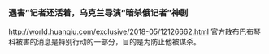 ### 遇害”记者还活着，乌克兰导演“暗杀俄记者”神剧
http://world.huanqiu.com/exclusive/2018-05/12126662.html
官方散布巴布琴科被害的消息是特别行动的一部分，目的是为防止他被谋杀。